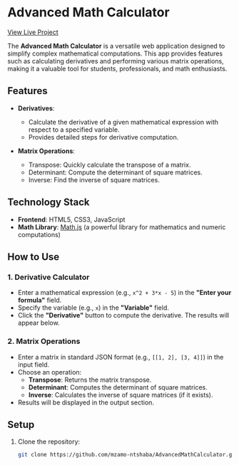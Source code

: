 # Advanced Math Calculator

[View Live Project](https://advancedcalculator2.netlify.app/)

The **Advanced Math Calculator** is a versatile web application designed to simplify complex mathematical computations. This app provides features such as calculating derivatives and performing various matrix operations, making it a valuable tool for students, professionals, and math enthusiasts.

## Features

- **Derivatives**: 
  - Calculate the derivative of a given mathematical expression with respect to a specified variable.
  - Provides detailed steps for derivative computation.

- **Matrix Operations**: 
  - Transpose: Quickly calculate the transpose of a matrix.
  - Determinant: Compute the determinant of square matrices.
  - Inverse: Find the inverse of square matrices.

## Technology Stack

- **Frontend**: HTML5, CSS3, JavaScript
- **Math Library**: [Math.js](https://mathjs.org/) (a powerful library for mathematics and numeric computations)

## How to Use

### 1. Derivative Calculator
- Enter a mathematical expression (e.g., `x^2 + 3*x - 5`) in the **"Enter your formula"** field.
- Specify the variable (e.g., `x`) in the **"Variable"** field.
- Click the **"Derivative"** button to compute the derivative. The results will appear below.

### 2. Matrix Operations
- Enter a matrix in standard JSON format (e.g., `[[1, 2], [3, 4]]`) in the input field.
- Choose an operation:
  - **Transpose**: Returns the matrix transpose.
  - **Determinant**: Computes the determinant of square matrices.
  - **Inverse**: Calculates the inverse of square matrices (if it exists).
- Results will be displayed in the output section.

## Setup

1. Clone the repository:
   ```bash
   git clone https://github.com/mzamo-ntshaba/AdvancedMathCalculator.git
